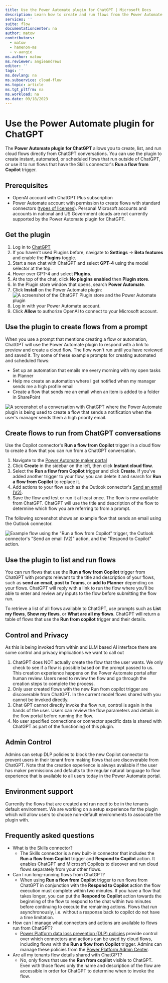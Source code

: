 ```yaml
---
title: Use the Power Automate plugin for ChatGPT | Microsoft Docs
description: Learn how to create and run flows from the Power Automate plugin for ChatGPT
services: ''
suite: flow
documentationcenter: na
author: matow
contributors:
  - matow
  - hamenon-ms
  - v-aangie
ms.author: matow
ms.reviewer: angieandrews
editor: ''
tags: ''
ms.devlang: na
ms.subservice: cloud-flow
ms.topic: article
ms.tgt_pltfrm: na
ms.workload: na
ms.date: 09/18/2023
---
```


# Use the Power Automate plugin for ChatGPT

The **Power Automate plugin for ChatGPT** allows you to create, list, and run  cloud flows directly from ChatGPT conversations. You can use the plugin to create instant, automated, or scheduled flows that run outside of ChatGPT, or use it to run flows that have the Skills connector's **Run a flow from Copilot** trigger.

## Prerequisites

* OpenAI account with ChatGPT Plus subscription
* Power Automate account with permission to create flows with standard connectors ([types of licenses](/power-platform/admin/power-automate-licensing/types)). Personal Microsoft accounts and accounts in national and US Government clouds are not currently supported by the Power Automate plugin for ChatGPT.

## Get the plugin

1. Log in to [ChatGPT](https://chat.openai.com)
1. If you haven't used Plugins before, navigate to **Settings** ->  **Beta features** and enable the **Plugins** toggle.
1. Start a new chat with ChatGPT and select **GPT-4** using the model selector at the top.
1. Hover over GPT-4 and select **Plugins**.
1. At the top of the chat, click **No plugins enabled** then **Plugin store**.
1. In the Plugin store window that opens, search **Power Automate**.
1. Click **Install** on the Power Automate plugin:
![A screenshot of the ChatGPT Plugin store and the Power Automate plugin](image-1.png)
1. Log in with your Power Automate account.
1. Click **Allow** to authorize OpenAI to connect to your Microsoft account.

## Use the plugin to create flows from a prompt

When you use a prompt that mentions creating a flow or automation, ChatGPT will use the Power Automate plugin to respond with a link to preview and create a cloud flow. The flow won't run until you have reviewed and saved it. Try some of these example prompts for creating automated and scheduled flows:

* Set up an automation that emails me every morning with my open tasks in Planner
* Help me create an automation where I get notified when my manager sends me a high profile email
* Create a flow that sends me an email when an item is added to a folder in SharePoint

![A screenshot of a conversation with ChatGPT where the Power Automate plugin is being used to create a flow that sends a notification when the user's manager sends them a high priority email.](image-2.png)

## Create flows to run from ChatGPT conversations

Use the Copilot connector's **Run a flow from Copilot** trigger in a cloud flow to create a flow that you can run from a ChatGPT conversation.

1. Navigate to the [Power Automate maker portal](https://make.powerautomate.com)
1. Click **Create** in the sidebar on the left, then click **Instant cloud flow**.
1. Select the **Run a flow from Copilot** trigger and click **Create**. If you've added another trigger to your flow, you can delete it and search for **Run a flow from Copilot** to replace it.
1. Add actions to your flow such as the Outlook connector's [Send an email (V2)](/connectors/office365/#send-an-email-(v2)).
1. Save the flow and test or run it at least once. The flow is now available from ChatGPT. ChatGPT will use the title and description of the flow to determine which flow you are referring to from a prompt.

The following screenshot shows an example flow that sends an email using the Outlook connector.

![Example flow using the "Run a flow from Copilot" trigger, the Outlook connector's "Send an email (V2)" action, and the "Respond to Copilot" action.](image-3.png)

## Use the plugin to list and run flows

You can run flows that use the **Run a flow from Copilot** trigger from ChatGPT with prompts relevant to the title and description of your flows, such as **send an email**, **post to Teams**, or **add to Planner** depending on your flows. ChatGPT will reply with a link to run the flow where you'll be able to enter and review any inputs to the flow before submitting the flow run.

To retrieve a list of all flows available to ChatGPT, use prompts such as **List my flows**, **Show my flows**, or **What are all my flows**. ChatGPT will return a table of flows that use the **Run from copilot** trigger and their details.

## Control and Privacy

As this is being invoked from within and LLM based AI interface there are some control and privacy implications we want to call out
1. ChatGPT does NOT actually create the flow that the user wants. We only check to see if a flow is possible based on the prompt passed to us. This creation experience happens on the Power Automate portal after human review. Users need to review the flow and go through the creation steps to complete the process.
1. Only user created flows with the new Run from copilot trigger are discoverable from ChatGPT. In the current model flows shared with you cannot be invoked directly.
1. Chat GPT cannot directly invoke the flow run, control is again in the hands of the user. Users can review the flow parameters and details in the flow portal before running the flow.
1. No user specified connections or connector specific data is shared with ChatGPT as part of the functioning of this plugin.

## Admin Control

Admins can setup DLP policies to block the new Copilot connector to prevent users in their tenant from making flows that are discoverable from ChatGPT.
Note that the creation experience is always available if the user has maker permissions and defaults to the regular natural language to flow experience that is available to all users today in the Power Automate portal. 

## Environment support

Currently the flows that are created and run need to be in the tenants default environment. We are working on a setup experience for the plugin which will allow users to choose non-default environments to associate the plugin with.


## Frequently asked questions

* What is the Skills connector? 
  * The Skills connector is a new built-in connector that includes the **Run a flow from Copilot** trigger and **Respond to Copilot** action. It enables ChatGPT and Microsoft Copilots to discover and run cloud flows separately from your other flows.
* Can I run long-running flows from ChatGPT?
  * When using **Run a flow from Copilot** trigger to run flows from ChatGPT in conjunction with the **Respond to Copilot** action the flow execution must complete within two minutes. If you have a flow that takes longer, you can put the **Respond to Copilot** action towards the beginning of the flow to respond to the chat within two minutes before continuing to execute the remaining actions. Flows that run asynchronously, i.e. without a response back to copilot do not have a time limitation.
* How can I manage what connectors and actions are available to flows run from ChatGPT?
  * [Power Platform data loss prevention (DLP) policies](/power-platform/admin/wp-data-loss-prevention) provide control over which connectors and actions can be used by cloud flows, including flows with the **Run a flow from Copilot** trigger. Admins can manage these policies from the [Power Platform Admin Center](https://admin.powerplatform.com).
* Are all my tenants flow details shared with ChatGPT?
  * No, only flows that use the **Run from copilot** visible to ChatGPT. Even with those flows only the name and description of the flow are accessible in order for ChatGPT to determine when to invoke the flow.